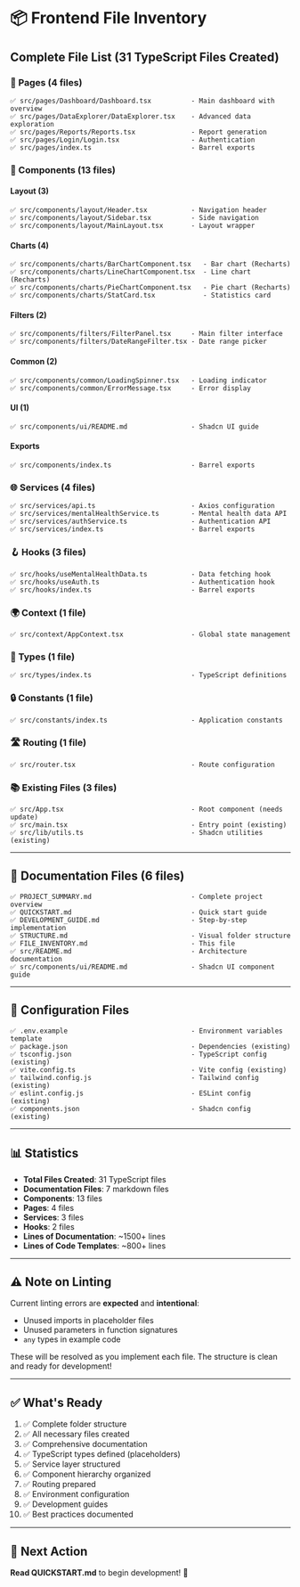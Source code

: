 # 📦 Frontend File Inventory

## Complete File List (31 TypeScript Files Created)

### 📄 Pages (4 files)
```
✅ src/pages/Dashboard/Dashboard.tsx          - Main dashboard with overview
✅ src/pages/DataExplorer/DataExplorer.tsx    - Advanced data exploration
✅ src/pages/Reports/Reports.tsx              - Report generation
✅ src/pages/Login/Login.tsx                  - Authentication
✅ src/pages/index.ts                         - Barrel exports
```

### 🧩 Components (13 files)

#### Layout (3)
```
✅ src/components/layout/Header.tsx           - Navigation header
✅ src/components/layout/Sidebar.tsx          - Side navigation
✅ src/components/layout/MainLayout.tsx       - Layout wrapper
```

#### Charts (4)
```
✅ src/components/charts/BarChartComponent.tsx   - Bar chart (Recharts)
✅ src/components/charts/LineChartComponent.tsx  - Line chart (Recharts)
✅ src/components/charts/PieChartComponent.tsx   - Pie chart (Recharts)
✅ src/components/charts/StatCard.tsx            - Statistics card
```

#### Filters (2)
```
✅ src/components/filters/FilterPanel.tsx     - Main filter interface
✅ src/components/filters/DateRangeFilter.tsx - Date range picker
```

#### Common (2)
```
✅ src/components/common/LoadingSpinner.tsx   - Loading indicator
✅ src/components/common/ErrorMessage.tsx     - Error display
```

#### UI (1)
```
✅ src/components/ui/README.md                - Shadcn UI guide
```

#### Exports
```
✅ src/components/index.ts                    - Barrel exports
```

### 🌐 Services (4 files)
```
✅ src/services/api.ts                        - Axios configuration
✅ src/services/mentalHealthService.ts        - Mental health data API
✅ src/services/authService.ts                - Authentication API
✅ src/services/index.ts                      - Barrel exports
```

### 🪝 Hooks (3 files)
```
✅ src/hooks/useMentalHealthData.ts           - Data fetching hook
✅ src/hooks/useAuth.ts                       - Authentication hook
✅ src/hooks/index.ts                         - Barrel exports
```

### 🌍 Context (1 file)
```
✅ src/context/AppContext.tsx                 - Global state management
```

### 📝 Types (1 file)
```
✅ src/types/index.ts                         - TypeScript definitions
```

### 🔒 Constants (1 file)
```
✅ src/constants/index.ts                     - Application constants
```

### 🛣️ Routing (1 file)
```
✅ src/router.tsx                             - Route configuration
```

### 📚 Existing Files (3 files)
```
✅ src/App.tsx                                - Root component (needs update)
✅ src/main.tsx                               - Entry point (existing)
✅ src/lib/utils.ts                           - Shadcn utilities (existing)
```

---

## 📖 Documentation Files (6 files)

```
✅ PROJECT_SUMMARY.md                         - Complete project overview
✅ QUICKSTART.md                              - Quick start guide
✅ DEVELOPMENT_GUIDE.md                       - Step-by-step implementation
✅ STRUCTURE.md                               - Visual folder structure
✅ FILE_INVENTORY.md                          - This file
✅ src/README.md                              - Architecture documentation
✅ src/components/ui/README.md                - Shadcn UI component guide
```

---

## 🔧 Configuration Files

```
✅ .env.example                               - Environment variables template
✅ package.json                               - Dependencies (existing)
✅ tsconfig.json                              - TypeScript config (existing)
✅ vite.config.ts                             - Vite config (existing)
✅ tailwind.config.js                         - Tailwind config (existing)
✅ eslint.config.js                           - ESLint config (existing)
✅ components.json                            - Shadcn config (existing)
```

---

## 📊 Statistics

- **Total Files Created**: 31 TypeScript files
- **Documentation Files**: 7 markdown files
- **Components**: 13 files
- **Pages**: 4 files
- **Services**: 3 files
- **Hooks**: 2 files
- **Lines of Documentation**: ~1500+ lines
- **Lines of Code Templates**: ~800+ lines

---

## ⚠️ Note on Linting

Current linting errors are **expected** and **intentional**:
- Unused imports in placeholder files
- Unused parameters in function signatures
- `any` types in example code

These will be resolved as you implement each file. The structure is clean and ready for development!

---

## ✅ What's Ready

1. ✅ Complete folder structure
2. ✅ All necessary files created
3. ✅ Comprehensive documentation
4. ✅ TypeScript types defined (placeholders)
5. ✅ Service layer structured
6. ✅ Component hierarchy organized
7. ✅ Routing prepared
8. ✅ Environment configuration
9. ✅ Development guides
10. ✅ Best practices documented

---

## 🎯 Next Action

**Read QUICKSTART.md** to begin development! 🚀

